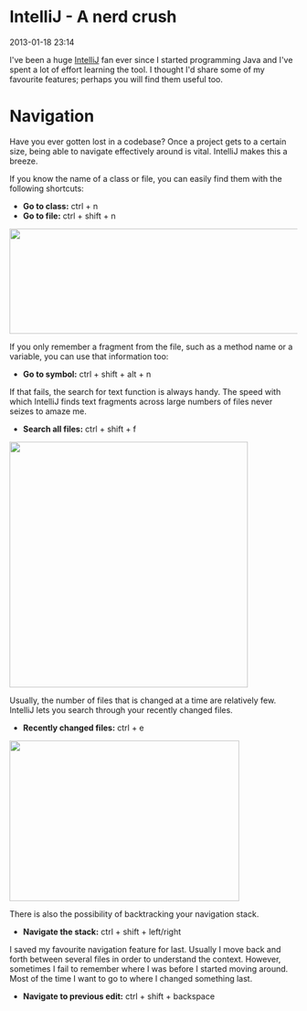  



IntelliJ - A nerd crush
=======================

2013-01-18 23:14

I've been a huge [IntelliJ](http://www.jetbrains.com/idea) fan ever since I started programming Java and I've spent a lot of effort learning the tool. I thought I'd share some of my favourite features; perhaps you will find them useful too.

Navigation
===========
Have you ever gotten lost in a codebase? Once a project gets to a certain size, being able to navigate effectively around is vital. IntelliJ makes this a breeze.

If you know the name of a class or file, you can easily find them with the following shortcuts: 

* **Go to class:** ctrl + n
* **Go to file:** ctrl + shift + n

<img src="/images/intellij/file.png" width=694 height=184 >

If you only remember a fragment from the file, such as a method name or a variable, you can use that information too:

* **Go to symbol:** ctrl + shift + alt + n

If that fails, the search for text function is always handy. The speed with which IntelliJ finds text fragments across large numbers of files never seizes to amaze me.  

* **Search all files:** ctrl + shift + f

<img src="/images/intellij/find.png" width=417 height=430 >

Usually, the number of files that is changed at a time are relatively few. IntelliJ lets you search through your recently changed files.

* **Recently changed files:** ctrl + e

<img src="/images/intellij/recent.png" width=402 height=281 >

There is also the possibility of backtracking your navigation stack.

* **Navigate the stack:** ctrl + shift + left/right

I saved my favourite navigation feature for last. Usually I  move back and forth between several files in order to understand the context. However, sometimes I fail to remember where I was before I started moving around. Most of the time I want to go to where I changed something last.

* **Navigate to previous edit:** ctrl + shift + backspace